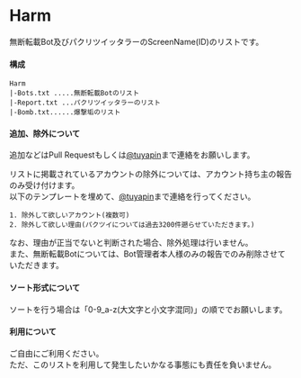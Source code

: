 Harm
===
無断転載Bot及びパクリツイッタラーのScreenName(ID)のリストです。      
  
  
#### 構成
```
Harm  
|-Bots.txt .....無断転載Botのリスト  
|-Report.txt ...パクリツイッタラーのリスト  
|-Bomb.txt......爆撃垢のリスト  
```
  
  
#### 追加、除外について
追加などはPull Requestもしくは[@tuyapin](https://twitter.com/tuyapin)まで連絡をお願いします。  
  
リストに掲載されているアカウントの除外については、アカウント持ち主の報告のみ受け付けます。  
以下のテンプレートを埋めて、[@tuyapin](https://twitter.com/tuyapin)まで連絡を行ってください。  
```
1. 除外して欲しいアカウント(複数可)  
2. 除外して欲しい理由(パクツイについては過去3200件遡らせていただきます。)  
```
  
なお、理由が正当でないと判断された場合、除外処理は行いません。  
また、無断転載Botについては、Bot管理者本人様のみの報告でのみ削除させていただきます。  
  
  
#### ソート形式について
ソートを行う場合は「0-9_a-z(大文字と小文字混同)」の順ででお願いします。  
    
#### 利用について
ご自由にご利用ください。  
ただ、このリストを利用して発生したいかなる事態にも責任を負いません。  
